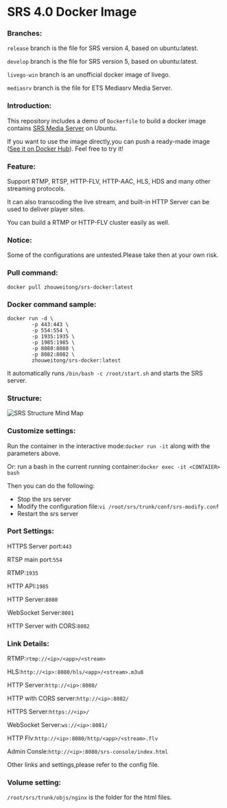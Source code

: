 # SRS 4.0 Docker Image

### Branches: 

`release` branch is the file for SRS version 4, based on ubuntu:latest. 

`develop` branch is the file for SRS version 5, based on ubuntu:latest. 

`livego-win` branch is an unofficial docker image of livego. 

`mediasrv` branch is the file for ETS Mediasrv Media Server. 

### Introduction: 
This repository includes a demo of `Dockerfile` to build a docker image contains [SRS Media Server](https://github.com/ossrs/srs) on Ubuntu. 

If you want to use the image directly,you can push a ready-made image ([See it on Docker Hub](https://hub.docker.com/r/zhouweitong/srs-docker/)). Feel free to try it! 

### Feature:
Support RTMP, RTSP, HTTP-FLV, HTTP-AAC, HLS, HDS and many other streaming protocols. 

It can also transcoding the live stream, and built-in HTTP Server can be used to deliver player sites. 

You can build a RTMP or HTTP-FLV cluster easily as well.

### Notice:
Some of the configurations are untested.Please take then at your own risk. 

### Pull command: 

`docker pull zhouweitong/srs-docker:latest`

### Docker command sample: 

```
docker run -d \
        -p 443:443 \
        -p 554:554 \
        -p 1935:1935 \
        -p 1985:1985 \
        -p 8080:8080 \
        -p 8082:8082 \
        zhouweitong/srs-docker:latest
```
It automatically runs `/bin/bash -c /root/start.sh` and starts the SRS server. 

### Structure: 
![SRS Structure Mind Map](https://raw.githubusercontent.com/objectnf/srs-docker/release/structure.png) 

### Customize settings:
Run the container in the interactive mode:`docker run -it` along with the parameters above. 

Or: run a bash in the current running container:`docker exec -it <CONTAIER> bash` 

Then you can do the following: 

- Stop the srs server
- Modify the configuration file:`vi /root/srs/trunk/conf/srs-modify.conf` 
- Restart the srs server

### Port Settings:

HTTPS Server port:`443` 

RTSP main port:`554` 

RTMP:`1935` 

HTTP API:`1985` 

HTTP Server:`8080` 

WebSocket Server:`8081` 

HTTP Server with CORS:`8082` 

### Link Details: 

RTMP:`rtmp://<ip>/<app>/<stream>` 

HLS:`http://<ip>:8080/hls/<app>/<stream>.m3u8` 

HTTP Server:`http://<ip>:8080/` 

HTTP with CORS server:`http://<ip>:8082/` 

HTTPS Server:`https://<ip>/` 

WebSocket Server:`ws://<ip>:8081/` 

HTTP Flv:`http://<ip>:8080/http/<app>/<stream>.flv` 

Admin Consle:`http://<ip>:8080/srs-console/index.html` 

Other links and settings,please refer to the config file.

### Volume setting: 
`/root/srs/trunk/objs/nginx` is the folder for the html files.

